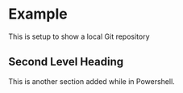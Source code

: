 # Example

This is setup to show a local Git repository

## Second Level Heading

This is another section added while in Powershell.

